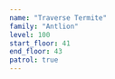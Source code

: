 ```yaml
---
name: "Traverse Termite"
family: "Antlion"
level: 100
start_floor: 41
end_floor: 43
patrol: true
---
```

